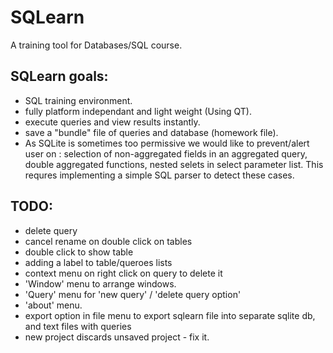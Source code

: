 SQLearn
=======
A training tool for Databases/SQL course.
## SQLearn goals:
* SQL training environment.
* fully platform independant and light weight (Using QT).
* execute queries and view results instantly.
* save a "bundle" file of queries and database (homework file).
* As SQLite is sometimes too permissive we would like to prevent/alert user on : selection of non-aggregated fields in an aggregated query, double aggregated functions, nested selets in select parameter list. This requres implementing a simple SQL parser to detect these cases.

## TODO:
* delete query
* cancel rename on double click on tables
* double click to show table
* adding a label to table/queroes lists
* context menu on right click on query to delete it
* 'Window' menu to arrange windows.
* 'Query' menu for 'new query' / 'delete query option'
* 'about' menu.
* export option in file menu to export sqlearn file into separate sqlite db, and text files with queries
* new project discards unsaved project - fix it.
